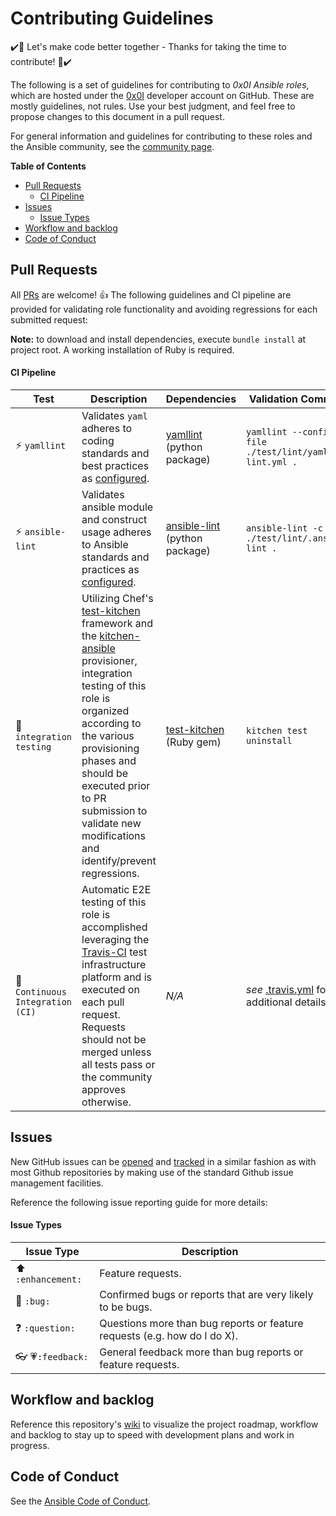 # Contributing Guidelines

:heavy_check_mark::tada: Let's make code better together - Thanks for taking the time to contribute! :tada::heavy_check_mark:

The following is a set of guidelines for contributing to *0x0I Ansible roles*, which are hosted under the [0x0I](https://github.com/0x0I?tab=repositories) developer account on GitHub. These are mostly guidelines, not rules. Use your best judgment, and feel free to propose changes to this document in a pull request.

For general information and guidelines for contributing to these roles and the Ansible community, see the [community page](https://docs.ansible.com/ansible/latest/community/).

**Table of Contents**
  - [Pull Requests](#pull-requests)
      - [CI Pipeline](#ci-pipeline)
  - [Issues](#issues)
      - [Issue Types](#issue-types)
  - [Workflow and backlog](#workflow-and-backlog)
  - [Code of Conduct](#code-of-conduct)

## Pull Requests

All [PRs](https://github.com/0x0I/ansible-role-ansible/pulls) are welcome! :+1: The following guidelines and CI pipeline are provided for validating role functionality and avoiding regressions for each submitted request:

**Note:** to download and install dependencies, execute `bundle install` at project root. A working installation of Ruby is required.

#### CI Pipeline

| Test | Description | Dependencies | Validation Command |
| --- | --- | --- | --- |
| :zap: `yamllint` | Validates `yaml` adheres to coding standards and best practices as [configured](https://github.com/0x0I/ansible-role-ansible/blob/master/test/lint/yaml-lint.yml). | [yamllint](https://yamllint.readthedocs.io/en/stable/) (python package) | `yamllint --config-file ./test/lint/yaml-lint.yml .` |
| :zap: `ansible-lint` | Validates ansible module and construct usage adheres to Ansible standards and practices as [configured](https://github.com/0x0I/ansible-role-ansible/blob/master/test/lint/.ansible-lint). | [ansible-lint](https://docs.ansible.com/ansible-lint/) (python package) | `ansible-lint -c ./test/lint/.ansible-lint .` |
| :wrench: `integration testing` | Utilizing Chef's [test-kitchen](https://docs.chef.io/kitchen.html) framework and the [kitchen-ansible](https://github.com/neillturner/kitchen-ansible) provisioner, integration testing of this role is organized according to the various provisioning phases and should be executed prior to PR submission to validate new modifications and identify/prevent regressions. | [test-kitchen](https://github.com/test-kitchen/test-kitchen#test-kitchen) (Ruby gem) | `kitchen test uninstall` |
| :traffic_light: `Continuous Integration (CI)` | Automatic E2E testing of this role is accomplished leveraging the [Travis-CI](https://travis-ci.com/0x0I/ansible-role-ansible) test infrastructure platform and is executed on each pull request. Requests should not be merged unless all tests pass or the community approves otherwise. | *N/A* | *see* [.travis.yml](https://github.com/0x0I/ansible-role-ansible/blob/master/.travis.yml) for additional details |

## Issues

New GitHub issues can be [opened](https://github.com/0x0I/ansible-role-ansible/issues/new) and [tracked](https://github.com/0x0I/ansible-role-ansible/issues) in a similar fashion as with most Github repositories by making use of the standard Github issue management facilities.

Reference the following issue reporting guide for more details:

#### Issue Types

| Issue Type | Description |
| --- | --- |
| :arrow_up: `:enhancement:` | Feature requests. |
| :bug: `:bug:` | Confirmed bugs or reports that are very likely to be bugs. |
| :question: `:question:` | Questions more than bug reports or feature requests (e.g. how do I do X). |
| :eyeglasses: :heartpulse:`:feedback:` | General feedback more than bug reports or feature requests. |

## Workflow and backlog

Reference this repository's [wiki](https://github.com/0x0I/ansible-role-ansible/wiki) to visualize the project roadmap, workflow and backlog to stay up to speed with development  plans and work in progress.

## Code of Conduct

See the [Ansible Code of Conduct](https://docs.ansible.com/ansible/latest/community/code_of_conduct.html).
